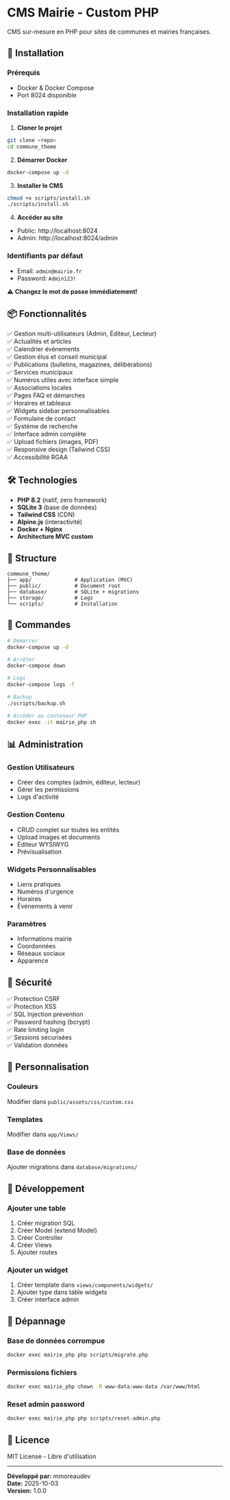 # CMS Mairie - Custom PHP

CMS sur-mesure en PHP pour sites de communes et mairies françaises.

## 🚀 Installation

### Prérequis
- Docker & Docker Compose
- Port 8024 disponible

### Installation rapide

1. **Cloner le projet**
```bash
git clone <repo>
cd commune_theme
```

2. **Démarrer Docker**
```bash
docker-compose up -d
```

3. **Installer le CMS**
```bash
chmod +x scripts/install.sh
./scripts/install.sh
```

4. **Accéder au site**
- Public: http://localhost:8024
- Admin: http://localhost:8024/admin

### Identifiants par défaut
- Email: `admin@mairie.fr`
- Password: `Admin123!`

⚠️ **Changez le mot de passe immédiatement!**

## 📦 Fonctionnalités

✅ Gestion multi-utilisateurs (Admin, Éditeur, Lecteur)  
✅ Actualités et articles  
✅ Calendrier événements  
✅ Gestion élus et conseil municipal  
✅ Publications (bulletins, magazines, délibérations)  
✅ Services municipaux  
✅ Numéros utiles avec interface simple  
✅ Associations locales  
✅ Pages FAQ et démarches  
✅ Horaires et tableaux  
✅ Widgets sidebar personnalisables  
✅ Formulaire de contact  
✅ Système de recherche  
✅ Interface admin complète  
✅ Upload fichiers (images, PDF)  
✅ Responsive design (Tailwind CSS)  
✅ Accessibilité RGAA  

## 🛠️ Technologies

- **PHP 8.2** (natif, zero framework)
- **SQLite 3** (base de données)
- **Tailwind CSS** (CDN)
- **Alpine.js** (interactivité)
- **Docker + Nginx**
- **Architecture MVC custom**

## 📂 Structure

```
commune_theme/
├── app/              # Application (MVC)
├── public/           # Document root
├── database/         # SQLite + migrations
├── storage/          # Logs
└── scripts/          # Installation
```

## 🔧 Commandes

```bash
# Démarrer
docker-compose up -d

# Arrêter
docker-compose down

# Logs
docker-compose logs -f

# Backup
./scripts/backup.sh

# Accéder au conteneur PHP
docker exec -it mairie_php sh
```

## 📊 Administration

### Gestion Utilisateurs
- Créer des comptes (admin, éditeur, lecteur)
- Gérer les permissions
- Logs d'activité

### Gestion Contenu
- CRUD complet sur toutes les entités
- Upload images et documents
- Éditeur WYSIWYG
- Prévisualisation

### Widgets Personnalisables
- Liens pratiques
- Numéros d'urgence
- Horaires
- Événements à venir

### Paramètres
- Informations mairie
- Coordonnées
- Réseaux sociaux
- Apparence

## 🔐 Sécurité

✅ Protection CSRF  
✅ Protection XSS  
✅ SQL Injection prevention  
✅ Password hashing (bcrypt)  
✅ Rate limiting login  
✅ Sessions sécurisées  
✅ Validation données  

## 🎨 Personnalisation

### Couleurs
Modifier dans `public/assets/css/custom.css`

### Templates
Modifier dans `app/Views/`

### Base de données
Ajouter migrations dans `database/migrations/`

## 📝 Développement

### Ajouter une table
1. Créer migration SQL
2. Créer Model (extend Model)
3. Créer Controller
4. Créer Views
5. Ajouter routes

### Ajouter un widget
1. Créer template dans `views/components/widgets/`
2. Ajouter type dans table widgets
3. Créer interface admin

## 🐛 Dépannage

### Base de données corrompue
```bash
docker exec mairie_php php scripts/migrate.php
```

### Permissions fichiers
```bash
docker exec mairie_php chown -R www-data:www-data /var/www/html
```

### Reset admin password
```bash
docker exec mairie_php php scripts/reset-admin.php
```

## 📜 Licence

MIT License - Libre d'utilisation

---

**Développé par:** mmoreaudev  
**Date:** 2025-10-03  
**Version:** 1.0.0